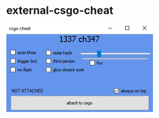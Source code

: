 # external-csgo-cheat

![alt text](https://github.com/ultrajacobboy/external-csgo-cheat/blob/master/bruh.jpg?raw=true)
